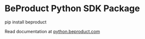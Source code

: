 # BeProduct Python SDK Package

pip install beproduct

Read documentation at [python.beproduct.com](https://python.beproduct.com)


